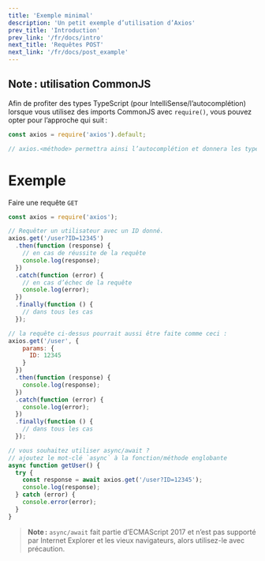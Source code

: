 ```yaml
---
title: 'Exemple minimal'
description: 'Un petit exemple d’utilisation d’Axios'
prev_title: 'Introduction'
prev_link: '/fr/docs/intro'
next_title: 'Requêtes POST'
next_link: '/fr/docs/post_example'
---
```


## Note : utilisation CommonJS
Afin de profiter des types TypeScript (pour IntelliSense/l’autocomplétion) lorsque vous utilisez des imports CommonJS avec `require()`, vous pouvez opter pour l’approche qui suit :

```js
const axios = require('axios').default;

// axios.<méthode> permettra ainsi l’autocomplétion et donnera les types des paramètres
```

# Exemple

Faire une requête `GET`

```js
const axios = require('axios');

// Requêter un utilisateur avec un ID donné.
axios.get('/user?ID=12345')
  .then(function (response) {
    // en cas de réussite de la requête
    console.log(response);
  })
  .catch(function (error) {
    // en cas d’échec de la requête
    console.log(error);
  })
  .finally(function () {
    // dans tous les cas
  });

// la requête ci-dessus pourrait aussi être faite comme ceci :
axios.get('/user', {
    params: {
      ID: 12345
    }
  })
  .then(function (response) {
    console.log(response);
  })
  .catch(function (error) {
    console.log(error);
  })
  .finally(function () {
    // dans tous les cas
  });  

// vous souhaitez utiliser async/await ?
// ajoutez le mot-clé `async` à la fonction/méthode englobante
async function getUser() {
  try {
    const response = await axios.get('/user?ID=12345');
    console.log(response);
  } catch (error) {
    console.error(error);
  }
}
```

> **Note :** `async/await` fait partie d’ECMAScript 2017 et n’est pas supporté par Internet Explorer et les vieux navigateurs, alors utilisez-le avec précaution.